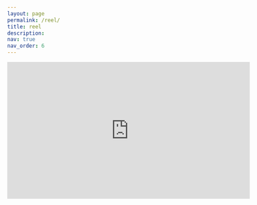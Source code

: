 ```yaml
---
layout: page
permalink: /reel/
title: reel
description: 
nav: true
nav_order: 6
---
```


<iframe width="560" height="315" src="https://www.youtube.com/embed/mUHuYb4qVUE?si=0J5O7fNv6t5aT6_R" title="YouTube video player" frameborder="0" allow="accelerometer; autoplay; clipboard-write; encrypted-media; gyroscope; picture-in-picture; web-share" allowfullscreen></iframe>
